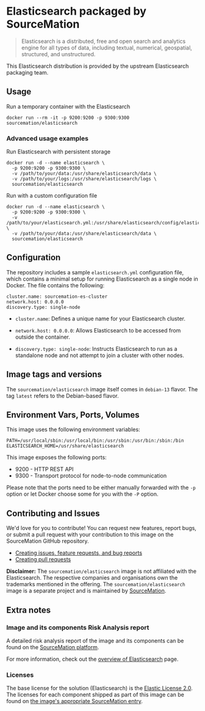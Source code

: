 # Elasticsearch packaged by SourceMation

> Elasticsearch is a distributed, free and open search and analytics engine for all types of data, including textual, numerical, geospatial, structured, and unstructured.

This Elasticsearch distribution is provided by the upstream Elasticsearch packaging
team.

## Usage

Run a temporary container with the Elasticsearch

```
docker run --rm -it -p 9200:9200 -p 9300:9300 sourcemation/elasticsearch
```

### Advanced usage examples

Run Elasticsearch with persistent storage

```
docker run -d --name elasticsearch \
  -p 9200:9200 -p 9300:9300 \
  -v /path/to/your/data:/usr/share/elasticsearch/data \
  -v /path/to/your/logs:/usr/share/elasticsearch/logs \
  sourcemation/elasticsearch
```

Run with a custom configuration file

```
docker run -d --name elasticsearch \
  -p 9200:9200 -p 9300:9300 \
  -v /path/to/your/elasticsearch.yml:/usr/share/elasticsearch/config/elasticsearch.yml \
  -v /path/to/your/data:/usr/share/elasticsearch/data \
  sourcemation/elasticsearch
```

## Configuration

The repository includes a sample `elasticsearch.yml` configuration file, which contains a minimal setup for running Elasticsearch as a single node in Docker.
The file contains the following:

```
cluster.name: sourcemation-es-cluster
network.host: 0.0.0.0
discovery.type: single-node
```

- `cluster.name`: Defines a unique name for your Elasticsearch cluster.

- `network.host: 0.0.0.0`: Allows Elasticsearch to be accessed from outside the container.

- `discovery.type: single-node`: Instructs Elasticsearch to run as a standalone node and not attempt to join a cluster with other nodes.

## Image tags and versions

The `sourcemation/elasticsearch` image itself comes in `debian-13` flavor.
The tag `latest` refers to the Debian-based flavor.

## Environment Vars, Ports, Volumes

This image uses the following environment variables:

```
PATH=/usr/local/sbin:/usr/local/bin:/usr/sbin:/usr/bin:/sbin:/bin
ELASTICSEARCH_HOME=/usr/share/elasticsearch
```

This image exposes the following ports: 

- 9200 - HTTP REST API
- 9300 - Transport protocol for node-to-node communication

Please note that the ports need to be either manually forwarded with the
`-p` option or let Docker choose some for you with the `-P` option.

## Contributing and Issues

We'd love for you to contribute! You can request new features, report bugs, or
submit a pull request with your contribution to this image on the SourceMation
GitHub repository.

- [Creating issues, feature requests, and bug reports](https://github.com/SourceMation/images/issues/new/choose)
- [Creating pull requests](https://github.com/SourceMation/images/compare)

**Disclaimer:** The `sourcemation/elasticsearch` image is not affiliated with
the Elasticsearch. The respective companies and
organisations own the trademarks mentioned in the offering. The
`sourcemation/elasticsearch` image is a separate project and is maintained by
[SourceMation](https://sourcemation.com).

## Extra notes

### Image and its components Risk Analysis report

A detailed risk analysis report of the image and its components can be
found on the [SourceMation
platform](https://sourcemation.com/).

For more information, check out the [overview of
Elasticsearch](https://www.elastic.co/elasticsearch) page.

### Licenses

The base license for the solution (Elasticsearch) is the
[Elastic License 2.0](https://www.elastic.co/licensing/elastic-license). The licenses for each component shipped as
part of this image can be found on [the image's appropriate SourceMation
entry](https://sourcemation.com/).
